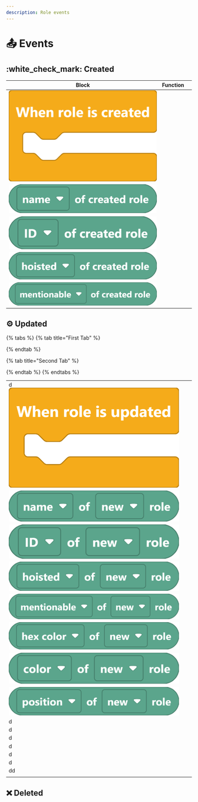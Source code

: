 ```yaml
---
description: Role events
---
```


# 📤 Events

## :white\_check\_mark: Created

| Block                                                      | Function |   |
| ---------------------------------------------------------- | -------- | - |
| ![](<../../../../.gitbook/assets/screenshot (69).png>)     |          |   |
| ![](<../../../../.gitbook/assets/screenshot (70).png>)     |          |   |
| ![](<../../../../.gitbook/assets/screenshot (71).png>)     |          |   |
| ![](<../../../../.gitbook/assets/screenshot (72) (1).png>) |          |   |
| ![](<../../../../.gitbook/assets/screenshot (73).png>)     |          |   |

## :gear: Updated

{% tabs %}
{% tab title="First Tab" %}

{% endtab %}

{% tab title="Second Tab" %}

{% endtab %}
{% endtabs %}

|                                                            |   |   |
| ---------------------------------------------------------- | - | - |
| d![](<../../../../.gitbook/assets/screenshot (74).png>)    |   |   |
| ![](<../../../../.gitbook/assets/screenshot (75) (1).png>) |   |   |
| ![](<../../../../.gitbook/assets/screenshot (76) (1).png>) |   |   |
| ![](<../../../../.gitbook/assets/screenshot (77).png>)     |   |   |
| ![](<../../../../.gitbook/assets/screenshot (78).png>)     |   |   |
| ![](<../../../../.gitbook/assets/screenshot (79).png>)     |   |   |
| ![](<../../../../.gitbook/assets/screenshot (80).png>)     |   |   |
| ![](<../../../../.gitbook/assets/screenshot (81).png>)     |   |   |
| d                                                          |   |   |
| d                                                          |   |   |
| d                                                          |   |   |
| d                                                          |   |   |
| d                                                          |   |   |
| d                                                          |   |   |
| dd                                                         |   |   |
|                                                            |   |   |

## :x: Deleted
